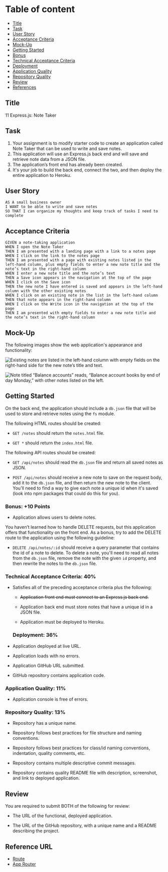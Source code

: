 # Table of content

- [Title](#title)
- [Task](#task)
- [User Story](#user-story)
- [Acceptance Criteria](#acceptance-criteria)
- [Mock-Up](#mock-up)
- [Getting Started](#getting-started)
- [Bonus](#bonus)
- [Technical Acceptance Criteria](#technical_acceptance_criteria)
- [Deployment](#deployment)
- [Application Quality](#applicatio_quality)
- [Repository Quality](#repository_quality)
- [Review](#review)
- [References](#references)

## Title

11 Express.js: Note Taker

## Task

1.  Your assignment is to modify starter code to create an application called Note Taker that can be used to write and save notes.
2.  This application will use an Express.js back end and will save and retrieve note data from a JSON file.
3.  The application’s front end has already been created.
4.  It's your job to build the back end, connect the two, and then deploy the entire application to Heroku.

## User Story

```
AS A small business owner
I WANT to be able to write and save notes
SO THAT I can organize my thoughts and keep track of tasks I need to complete
```

## Acceptance Criteria

```
GIVEN a note-taking application
WHEN I open the Note Taker
THEN I am presented with a landing page with a link to a notes page
WHEN I click on the link to the notes page
THEN I am presented with a page with existing notes listed in the left-hand column, plus empty fields to enter a new note title and the note’s text in the right-hand column
WHEN I enter a new note title and the note’s text
THEN a Save icon appears in the navigation at the top of the page
WHEN I click on the Save icon
THEN the new note I have entered is saved and appears in the left-hand column with the other existing notes
WHEN I click on an existing note in the list in the left-hand column
THEN that note appears in the right-hand column
WHEN I click on the Write icon in the navigation at the top of the page
THEN I am presented with empty fields to enter a new note title and the note’s text in the right-hand column
```

## Mock-Up

The following images show the web application's appearance and functionality:

![Existing notes are listed in the left-hand column with empty fields on the right-hand side for the new note’s title and text.](./Assets/11-express-homework-demo-01.png)

![Note titled “Balance accounts” reads, “Balance account books by end of day Monday,” with other notes listed on the left.](./Assets/11-express-homework-demo-02.png)


## Getting Started

On the back end, the application should include a `db.json` file that will be used to store and retrieve notes using the `fs` module.

The following HTML routes should be created:

* `GET /notes` should return the `notes.html` file.

* `GET *` should return the `index.html` file.

The following API routes should be created:

* `GET /api/notes` should read the `db.json` file and return all saved notes as JSON.

* `POST /api/notes` should receive a new note to save on the request body, add it to the `db.json` file, and then return the new note to the client. You'll need to find a way to give each note a unique id when it's saved (look into npm packages that could do this for you).

### Bonus: +10 Points

* Application allows users to delete notes.

You haven’t learned how to handle DELETE requests, but this application offers that functionality on the front end. 
As a bonus, try to add the DELETE route to the application using the following guideline:

* `DELETE /api/notes/:id` should receive a query parameter that contains the id of a note to delete. To delete a note, you'll need to read all notes from the `db.json` file, remove the note with the given `id` property, and then rewrite the notes to the `db.json` file.

### Technical Acceptance Criteria:  40%

* Satisfies all of the preceding acceptance criteria plus the following:

  * ~~Application front end must connect to an Express.js back end.~~

  * Application back end must store notes that have a unique id in a JSON file.

  * Application must be deployed to Heroku.

  ### Deployment: 36%

* Application deployed at live URL.

* Application loads with no errors.

* Application GitHub URL submitted.

* GitHub repository contains application code.

### Application Quality: 11%

* Application console is free of errors.

### Repository Quality: 13%

* Repository has a unique name.

* Repository follows best practices for file structure and naming conventions.

* Repository follows best practices for class/id naming conventions, indentation, quality comments, etc.

* Repository contains multiple descriptive commit messages.

* Repository contains quality README file with description, screenshot, and link to deployed application.


## Review

You are required to submit BOTH of the following for review:

* The URL of the functional, deployed application.

* The URL of the GitHub repository, with a unique name and a README describing the project.

## Reference URL
* [Route](https://medium.com/@KumarNik_/node-js-routing-with-express-js-91aa6dc129be)
* [App Router](https://www.npmjs.com/package/app-router)